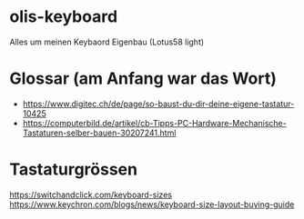 # olis-keyboard
Alles um meinen Keybaord Eigenbau (Lotus58 light)


# Glossar (am Anfang war das Wort)
- https://www.digitec.ch/de/page/so-baust-du-dir-deine-eigene-tastatur-10425
- https://computerbild.de/artikel/cb-Tipps-PC-Hardware-Mechanische-Tastaturen-selber-bauen-30207241.html

# Tastaturgrössen
https://switchandclick.com/keyboard-sizes
https://www.keychron.com/blogs/news/keyboard-size-layout-buying-guide
